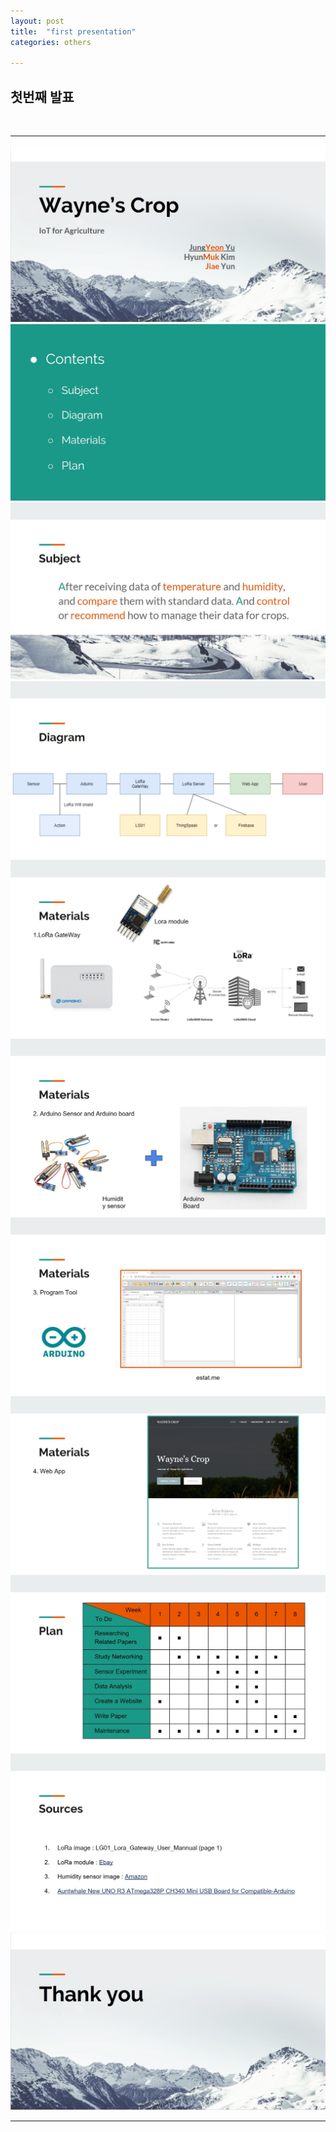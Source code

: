 ```yaml
---
layout: post
title:  "first presentation"
categories: others

---
```


<h2>첫번째 발표</h2>
<br>
<hr />
<img src="/static/img/first_presentation(1).jpg">
<img src="/static/img/first_presentation(2).jpg">
<img src="/static/img/first_presentation(3).jpg">
<img src="/static/img/first_presentation(4).jpg">
<img src="/static/img/first_presentation(5).jpg">
<img src="/static/img/first_presentation(6).jpg">
<img src="/static/img/first_presentation(7).jpg">
<img src="/static/img/first_presentation(8).jpg">
<img src="/static/img/first_presentation(9).jpg">
<img src="/static/img/first_presentation(10).jpg">
<img src="/static/img/first_presentation(11).jpg">

_ _ _

